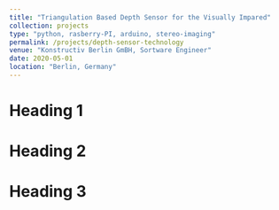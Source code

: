 ```yaml
---
title: "Triangulation Based Depth Sensor for the Visually Impared"
collection: projects
type: "python, rasberry-PI, arduino, stereo-imaging"
permalink: /projects/depth-sensor-technology
venue: "Konstructiv Berlin GmBH, Sortware Engineer"
date: 2020-05-01
location: "Berlin, Germany"
---
```



Heading 1
======

Heading 2
======

Heading 3
======